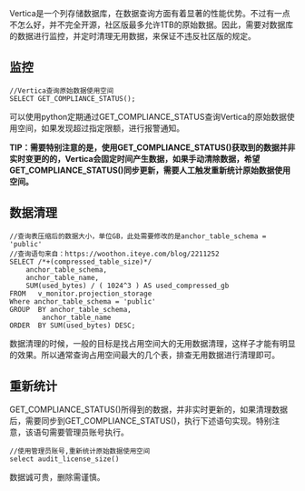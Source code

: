 
Vertica是一个列存储数据库，在数据查询方面有着显著的性能优势。不过有一点不怎么好，并不完全开源，社区版最多允许1TB的原始数据。因此，需要对数据库的数据进行监控，并定时清理无用数据，来保证不违反社区版的规定。

## 监控

    //Vertica查询原始数据使用空间
    SELECT GET_COMPLIANCE_STATUS();

可以使用python定期通过GET_COMPLIANCE_STATUS查询Vertica的原始数据使用空间，如果发现超过指定限额，进行报警通知。

**TIP：需要特别注意的是，使用GET_COMPLIANCE_STATUS()获取到的数据并非实时变更的的，Vertica会固定时间产生数据，如果手动清除数据，希望GET_COMPLIANCE_STATUS()同步更新，需要人工触发重新统计原始数据使用空间。**

## 数据清理

    //查询表压缩后的数据大小，单位GB，此处需要修改的是anchor_table_schema = 'public'
    //查询语句来自：https://woothon.iteye.com/blog/2211252
    SELECT /*+(compressed_table_size)*/
        anchor_table_schema, 
        anchor_table_name, 
        SUM(used_bytes) / ( 1024^3 ) AS used_compressed_gb 
    FROM   v_monitor.projection_storage 
    Where anchor_table_schema = 'public'
    GROUP  BY anchor_table_schema, 
            anchor_table_name 
    ORDER  BY SUM(used_bytes) DESC;

数据清理的时候，一般的目标是找占用空间大的无用数据清理，这样子才能有明显的效果。所以通常查询占用空间最大的几个表，排查无用数据进行清理即可。

## 重新统计

GET_COMPLIANCE_STATUS()所得到的数据，并非实时更新的，如果清理数据后，需要同步到GET_COMPLIANCE_STATUS()，执行下述语句实现。特别注意，该语句需要管理员账号执行。

    //使用管理员账号,重新统计原始数据使用空间
    select audit_license_size()


数据诚可贵，删除需谨慎。



